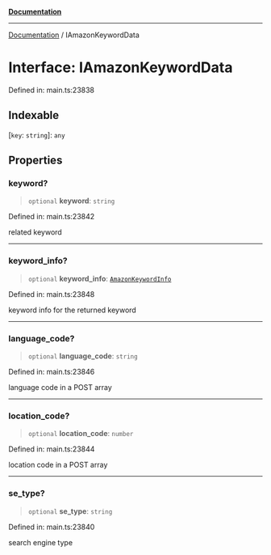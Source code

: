 [**Documentation**](../README.md)

***

[Documentation](../README.md) / IAmazonKeywordData

# Interface: IAmazonKeywordData

Defined in: main.ts:23838

## Indexable

\[`key`: `string`\]: `any`

## Properties

### keyword?

> `optional` **keyword**: `string`

Defined in: main.ts:23842

related keyword

***

### keyword\_info?

> `optional` **keyword\_info**: [`AmazonKeywordInfo`](../classes/AmazonKeywordInfo.md)

Defined in: main.ts:23848

keyword info for the returned keyword

***

### language\_code?

> `optional` **language\_code**: `string`

Defined in: main.ts:23846

language code in a POST array

***

### location\_code?

> `optional` **location\_code**: `number`

Defined in: main.ts:23844

location code in a POST array

***

### se\_type?

> `optional` **se\_type**: `string`

Defined in: main.ts:23840

search engine type
